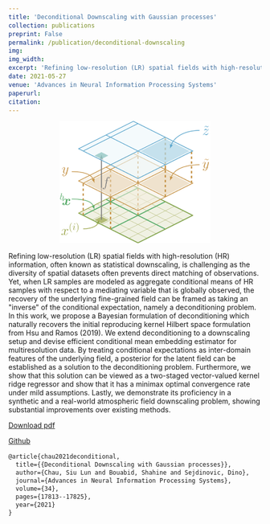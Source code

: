 ```yaml
---
title: 'Deconditional Downscaling with Gaussian processes'
collection: publications
preprint: False
permalink: /publication/deconditional-downscaling
img:
img_width:
excerpt: 'Refining low-resolution (LR) spatial fields with high-resolution (HR) information, often known as statistical downscaling, is challenging as the diversity of spatial datasets often prevents direct matching of observations... Read More'
date: 2021-05-27
venue: 'Advances in Neural Information Processing Systems'
paperurl:
citation:
---
```


<center>
  <p align="center">
    <img src="/images/deconditional-downscaling.png" alt="figure" width="300"/>
  </p>
</center>


Refining low-resolution (LR) spatial fields with high-resolution (HR) information, often known as statistical downscaling, is challenging as the diversity of spatial datasets often prevents direct matching of observations. Yet, when LR samples are modeled as aggregate conditional means of HR samples with respect to a mediating variable that is globally observed, the recovery of the underlying fine-grained field can be framed as taking an "inverse" of the conditional expectation, namely a deconditioning problem. In this work, we propose a Bayesian formulation of deconditioning which naturally recovers the initial reproducing kernel Hilbert space formulation from Hsu and Ramos (2019). We extend deconditioning to a downscaling setup and devise efficient conditional mean embedding estimator for multiresolution data. By treating conditional expectations as inter-domain features of the underlying field, a posterior for the latent field can be established as a solution to the deconditioning problem. Furthermore, we show that this solution can be viewed as a two-staged vector-valued kernel ridge regressor and show that it has a minimax optimal convergence rate under mild assumptions. Lastly, we demonstrate its proficiency in a synthetic and
a real-world atmospheric field downscaling problem, showing substantial improvements over existing methods.


[Download pdf](https://proceedings.neurips.cc/paper/2021/file/94aef38441efa3380a3bed3faf1f9d5d-Paper.pdf)

[Github](https://github.com/shahineb/deconditional-downscaling)

```
@article{chau2021deconditional,
  title={{Deconditional Downscaling with Gaussian processes}},
  author={Chau, Siu Lun and Bouabid, Shahine and Sejdinovic, Dino},
  journal={Advances in Neural Information Processing Systems},
  volume={34},
  pages={17813--17825},
  year={2021}
}
```
